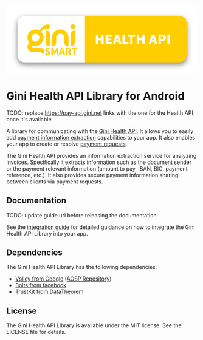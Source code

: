 ![Gini Health API Library for Android](./logo.png)

Gini Health API Library for Android
===================================

TODO: replace https://pay-api.gini.net links with the one for the Health API once it's available

A library for communicating with the [Gini Health API](https://pay-api.gini.net/documentation/). It allows you to easily add
[payment information extraction](https://pay-api.gini.net/documentation/#document-extractions-for-payment) capabilities
to your app. It also enables your app to create or resolve [payment requests](https://pay-api.gini.net/documentation/#payments).

The Gini Health API provides an information extraction service for analyzing invoices. Specifically it extracts information
such as the document sender or the payment relevant information (amount to pay, IBAN, BIC, payment reference, etc.).
It also provides secure payment information sharing between clients via payment requests.

Documentation
-------------

TODO: update guide url before releasing the documentation

See the [integration guide](https://developer.gini.net/gini-health-api-lib-android/) for detailed guidance on how to
integrate the Gini Health API Library into your app.

Dependencies
------------

The Gini Health API Library has the following dependencies:

* [Volley from Google](http://developer.android.com/training/volley/index.html) ([AOSP Repository](https://android.googlesource.com/platform/frameworks/volley))
* [Bolts from facebook](https://github.com/BoltsFramework/Bolts-Android)
* [TrustKit from DataTheorem](https://github.com/datatheorem/TrustKit-Android)

License
-------

The Gini Health API Library is available under the MIT license. See the LICENSE file for details.
